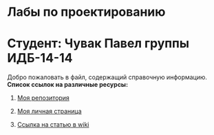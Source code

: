 # Лабы по проектированию
# Студент: Чувак Павел группы ИДБ-14-14
Добро пожаловать в файл, содержащий справочную информацию.
**Список ссылок на различные ресурсы:**

1. [Моя репозитория]()

1. [Моя личная страница](https://github.com/pchuvak/p.chuvak)

1. [Ссылка на статью в wiki]()
